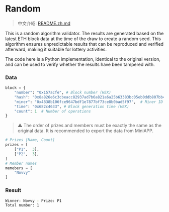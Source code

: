 # Random

> 中文介紹: [README.zh.md](./README.zh.md)

This is a random algorithm validator. The results are generated based on the latest ETH block data at the time of the draw to create a random seed. This algorithm ensures unpredictable results that can be reproduced and verified afterward, making it suitable for lottery activities.

The code here is a Python implementation, identical to the original version, and can be used to verify whether the results have been tampered with.

### Data

```python
block = {
    "number": "0x157acfe", # Block number (HEX)
    "hash": "0x8a826e6c3cbeacc82937ad7b6a821a6a25b63383bc05eb0ddb807bb41c518d34", # Block hash
    "miner": "0x4838b106fce9647bdf1e7877bf73ce8b0bad5f97",  # Miner ID
    "time": "0x682c4633", # Block generation time (HEX)
    "count": 1  # Number of operations
}
```

> ⚠️ The order of prizes and members must be exactly the same as the original data. It is recommended to export the data from MiniAPP.
```python
# Prizes [Name, Count]
prizes = [
    ["P1",  3],
    ["P2",  3],
]
# Member names
memebers = [
    "Novvy"
]
```

### Result

```bash
Winner: Novvy - Prize: P1
Total number: 1
```